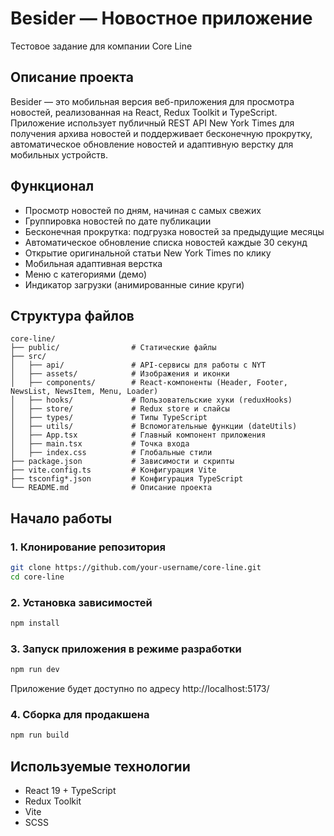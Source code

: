 # Besider — Новостное приложение
Тестовое задание для компании Core Line

## Описание проекта
Besider — это мобильная версия веб-приложения для просмотра новостей, реализованная на React, Redux Toolkit и TypeScript. Приложение использует публичный REST API New York Times для получения архива новостей и поддерживает бесконечную прокрутку, автоматическое обновление новостей и адаптивную верстку для мобильных устройств.

## Функционал
- Просмотр новостей по дням, начиная с самых свежих
- Группировка новостей по дате публикации
- Бесконечная прокрутка: подгрузка новостей за предыдущие месяцы
- Автоматическое обновление списка новостей каждые 30 секунд
- Открытие оригинальной статьи New York Times по клику
- Мобильная адаптивная верстка
- Меню с категориями (демо)
- Индикатор загрузки (анимированные синие круги)

## Структура файлов
```
core-line/
├── public/                # Статические файлы
├── src/
│   ├── api/               # API-сервисы для работы с NYT
│   ├── assets/            # Изображения и иконки
│   ├── components/        # React-компоненты (Header, Footer, NewsList, NewsItem, Menu, Loader)
│   ├── hooks/             # Пользовательские хуки (reduxHooks)
│   ├── store/             # Redux store и слайсы
│   ├── types/             # Типы TypeScript
│   ├── utils/             # Вспомогательные функции (dateUtils)
│   ├── App.tsx            # Главный компонент приложения
│   ├── main.tsx           # Точка входа
│   ├── index.css          # Глобальные стили
├── package.json           # Зависимости и скрипты
├── vite.config.ts         # Конфигурация Vite
├── tsconfig*.json         # Конфигурация TypeScript
└── README.md              # Описание проекта
```

## Начало работы

### 1. Клонирование репозитория
```bash
git clone https://github.com/your-username/core-line.git
cd core-line
```

### 2. Установка зависимостей
```bash
npm install
```

### 3. Запуск приложения в режиме разработки
```bash
npm run dev
```

Приложение будет доступно по адресу http://localhost:5173/

### 4. Сборка для продакшена
```bash
npm run build
```

## Используемые технологии
- React 19 + TypeScript
- Redux Toolkit
- Vite
- SCSS
